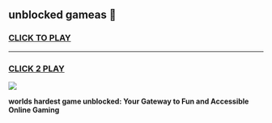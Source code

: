 
## unblocked gameas 👋
<h3>
<a href="https://premium.freeplayer.one?title=unblocked_gameas&ref=13F">CLICK TO PLAY</a></h3>
<hr>

<h3>
<a href="https://premium.freeplayer.one?title=unblocked_gameas&ref=13F">CLICK 2 PLAY</a>
  
</h3>

<a href="https://premium.freeplayer.one?title=unblocked_gameas&ref=12F/"><img src="https://clearcache.store/games.png"></a>


**worlds hardest game unblocked: Your Gateway to Fun and Accessible Online Gaming**
